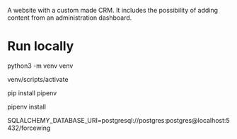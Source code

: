 A website with a custom made CRM. It includes the possibility of adding content from an administration dashboard.


# Run locally

python3 -m venv venv

venv/scripts/activate

pip install pipenv

pipenv install

SQLALCHEMY_DATABASE_URI=postgresql://postgres:postgres@localhost:5432/forcewing
